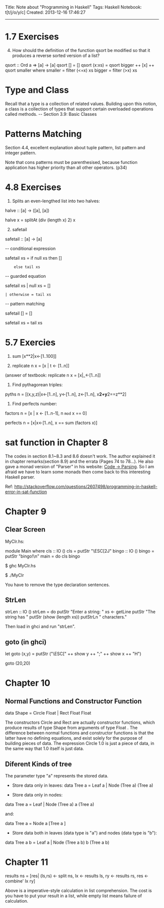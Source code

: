 Title: Note about "Programming in Haskell"
Tags: Haskell
Notebook: t[t/j/o/y/c]
Created: 2013-12-16 17:46:27

------

# 1.7 Exercises

 

4. How should the definition of the function qsort be modified so that it produces a reverse sorted version of a list?

 

 qsort :: Ord a => [a] -> [a] 
 qsort [] = [] 
 qsort (x:xs) = qsort bigger ++ [x] ++ qsort smaller where 
     smaller = filter (<=x) xs 
     bigger = filter (>x) xs

 

# Type and Class

 

Recall that a type is a collection of related values. Building upon this notion, a class is a collection of types that support certain overloaded operations called methods. -- Section 3.9: Basic Classes

 

# Patterns Matching

 

Section 4.4, excellent explanation about tuple pattern, list pattern and integer pattern.

 

Note that cons patterns must be parenthesised, because function application has higher priority than all other operators. (p34)

 

# 4.8 Exercises

 

1. Splits an even-lengthed list into two halves:

 halve :: [a] -> ([a], [a])

 halve x = splitAt (div (length x) 2) x

 

2. safetail

 

 safetail :: [a] -> [a]

 -- conditional expression

 safetail xs = if null xs then []

        else tail xs

 -- guarded equation

 safetail xs | null xs = []

    | otherwise = tail xs

 -- pattern matching

 safetail [] = []

 safetail xs = tail xs

 

# 5.7 Exercies

 

1. sum [x**2|x<-[1..100]]

 

1. replicate n x = [x | t <- [1..n]]

 (answer of textbook: replicate n x = [x|_<-[1..n]]

 

1. Find pythagorean triples:

 

 pyths n = [(x,y,z)|x<-[1..n], y<-[1..n], z<-[1..n], x**2+y**2==z**2]

 

1. Find perfects number:

 

 factors n = [x | x <- [1..n-1], n `mod` x == 0]

 perfects n = [x|x<-[1..n], x == sum (factors x)] 

 

# sat function in Chapter 8

 

The codes in section 8.1~8.3 and 8.6 doesn't work. The author explained it in chapter remarks(section 8.9) and the errata (Pages 74 to 78...). He also gave a monad version of "Parser" in his website: [Code -> Parsing](http://www.cs.nott.ac.uk/~gmh/Parsing.lhs). So I am afraid we have to learn some monads then come back to this interesting Haskell parser.

 

Ref: http://stackoverflow.com/questions/2607498/programming-in-haskell-error-in-sat-function

 

# Chapter 9

 

## Clear Screen

 

MyClr.hs:

 

 module Main where 
 cls :: IO () 
 cls = putStr "\ESC[2J" 
 bingo :: IO () 
 bingo = putStr "bingo!\n" 
 main = do cls 
    bingo 

 

$ ghc MyClr.hs

$ ./MyClr

 

You have to remove the type declaration sentences.

 

## StrLen

 

 strLen :: IO () 
 strLen = do putStr "Enter a string: " 
    xs <- getLine 
    putStr "The string has " 
    putStr (show (length xs)) 
    putStrLn " characters." 

 

Then load in ghci and run "strLen".

 

## goto (in ghci)

 

 let goto (x,y) = putStr ("\ESC[" ++ show y ++ ";" ++ show x ++ "H")

 goto (20,20)

 

# Chapter 10

 

## Normal Functions and Constructor Function

 

 data Shape = Circle Float | Rect Float Float

 

The constructors Circle and Rect are actually constructor functions, which produce results of type Shape from arguments of type Float . The difference between normal functions and constructor functions is that the latter have no defining equations, and exist solely for the purpose of building pieces of data. The expression Circle 1.0 is just a piece of data, in the same way that 1.0 itself is just data.

 

## Diferent Kinds of tree

 

The parameter type "a" represents the stored data.

 

* Store data only in leaves: data Tree a = Leaf a | Node (Tree a) (Tree a)
 
* Store data only in nodes:

 

 data Tree a = Leaf | Node (Tree a) a (Tree a)

 

and:

 

 data Tree a = Node a [Tree a ]
 
* Store data both in leaves (data type is "a") and nodes (data type is "b"): 

 

 data Tree a b = Leaf a | Node (Tree a b) b (Tree a b)

 

# Chapter 11

 

 results ns = [res| (ls,rs) <- split ns, 
      lx <- results ls, 
      ry <- results rs, 
      res <- combine' lx ry] 

 

Above is a imperative-style calculation in list comprehension. The cost is you have to put your result in a list, while empty list means failure of calculation.